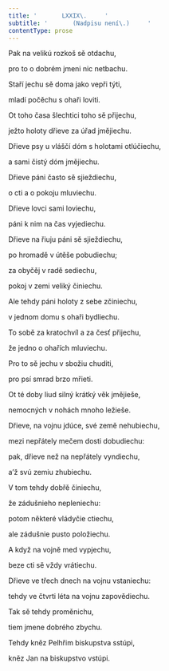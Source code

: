 ```yaml
---
title: '       LXXIX\.     '
subtitle: '       (Nadpisu není\.)     '
contentType: prose
---
```


Pak na velikú rozkoš sě otdachu,

pro to o dobrém jmeni nic netbachu.

Staří jechu sě doma jako vepři týti,

mladí počěchu s ohaři loviti.

Ot toho časa šlechtici toho sě přijechu,

ježto holoty dřieve za úřad jmějiechu.

Dřieve psy u vláščí dóm s holotami otlúčiechu,

a sami čistý dóm jmějiechu.

Dřieve páni často sě sjieždiechu,

o cti a o pokoju mluviechu.

Dřieve lovci sami loviechu,

páni k nim na čas vyjediechu.

Dřieve na řiuju páni sě sjieždiechu,

po hromadě v útěše pobudiechu;

za obyčěj v radě sediechu,

pokoj v zemi veliký činiechu.

Ale tehdy páni holoty z sebe zčiniechu,

v jednom domu s ohaři bydliechu.

To sobě za kratochvíl a za česť přijechu,

že jedno o ohařích mluviechu.

Pro to sě jechu v sbožiu chuditi,

pro psí smrad brzo mřieti.

Ot té doby liud silný krátký věk jmějieše,

nemocných v nohách mnoho ležieše.

Dřieve, na vojnu jdúce, své země nehubiechu,

mezi nepřátely mečem dosti dobudiechu:

pak, dřieve než na nepřátely vyndiechu,

a’ž svú zemiu zhubiechu.

V tom tehdy dobřě činiechu,

že zádušnieho nepleniechu:

potom některé vládyčie ctiechu,

ale zádušnie pusto položiechu.

A když na vojně med vypjechu,

beze cti sě vždy vrátiechu.

Dřieve ve třech dnech na vojnu vstaniechu:

tehdy ve čtvrti léta na vojnu zapovědiechu.

Tak sě tehdy proměnichu,

tiem jmene dobrého zbychu.

Tehdy kněz Pelhřim biskupstva sstúpi,

kněz Jan na biskupstvo vstúpi.
